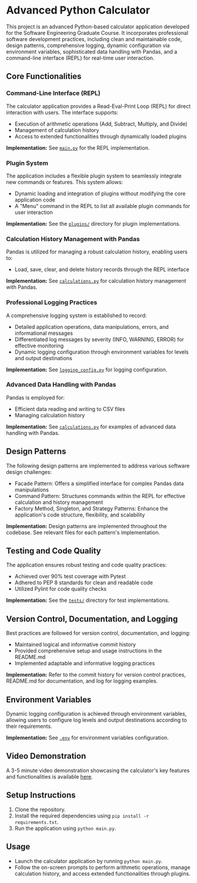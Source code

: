 # Advanced Python Calculator

This project is an advanced Python-based calculator application developed for the Software Engineering Graduate Course. It incorporates professional software development practices, including clean and maintainable code, design patterns, comprehensive logging, dynamic configuration via environment variables, sophisticated data handling with Pandas, and a command-line interface (REPL) for real-time user interaction.

## Core Functionalities

### Command-Line Interface (REPL)

The calculator application provides a Read-Eval-Print Loop (REPL) for direct interaction with users. The interface supports:

- Execution of arithmetic operations (Add, Subtract, Multiply, and Divide)
- Management of calculation history
- Access to extended functionalities through dynamically loaded plugins

**Implementation:** See [`main.py`](main.py#L31) for the REPL implementation.

### Plugin System

The application includes a flexible plugin system to seamlessly integrate new commands or features. This system allows:

- Dynamic loading and integration of plugins without modifying the core application code
- A "Menu" command in the REPL to list all available plugin commands for user interaction

**Implementation:** See the [`plugins/`](plugins/) directory for plugin implementations.

### Calculation History Management with Pandas

Pandas is utilized for managing a robust calculation history, enabling users to:

- Load, save, clear, and delete history records through the REPL interface

**Implementation:** See [`calculations.py`](/calculator/calculations.py#L46) for calculation history management with Pandas.

### Professional Logging Practices

A comprehensive logging system is established to record:

- Detailed application operations, data manipulations, errors, and informational messages
- Differentiated log messages by severity (INFO, WARNING, ERROR) for effective monitoring
- Dynamic logging configuration through environment variables for levels and output destinations

**Implementation:** See [`logging_config.py`](logging_config.py) for logging configuration.

### Advanced Data Handling with Pandas

Pandas is employed for:

- Efficient data reading and writing to CSV files
- Managing calculation history

**Implementation:** See [`calculations.py`](calculations.py) for examples of advanced data handling with Pandas.

## Design Patterns

The following design patterns are implemented to address various software design challenges:

- Facade Pattern: Offers a simplified interface for complex Pandas data manipulations
- Command Pattern: Structures commands within the REPL for effective calculation and history management
- Factory Method, Singleton, and Strategy Patterns: Enhance the application's code structure, flexibility, and scalability

**Implementation:** Design patterns are implemented throughout the codebase. See relevant files for each pattern's implementation.

## Testing and Code Quality

The application ensures robust testing and code quality practices:

- Achieved over 90% test coverage with Pytest
- Adhered to PEP 8 standards for clean and readable code
- Utilized Pylint for code quality checks

**Implementation:** See the [`tests/`](tests/) directory for test implementations.

## Version Control, Documentation, and Logging

Best practices are followed for version control, documentation, and logging:

- Maintained logical and informative commit history
- Provided comprehensive setup and usage instructions in the README.md
- Implemented adaptable and informative logging practices

**Implementation:** Refer to the commit history for version control practices, README.md for documentation, and log for logging examples.

## Environment Variables

Dynamic logging configuration is achieved through environment variables, allowing users to configure log levels and output destinations according to their requirements.

**Implementation:** See [`.env`](.env) for environment variables configuration.

## Video Demonstration

A 3-5 minute video demonstration showcasing the calculator's key features and functionalities is available [here](video_link).

## Setup Instructions

1. Clone the repository.
2. Install the required dependencies using `pip install -r requirements.txt`.
3. Run the application using `python main.py`.

## Usage

- Launch the calculator application by running `python main.py`.
- Follow the on-screen prompts to perform arithmetic operations, manage calculation history, and access extended functionalities through plugins.


